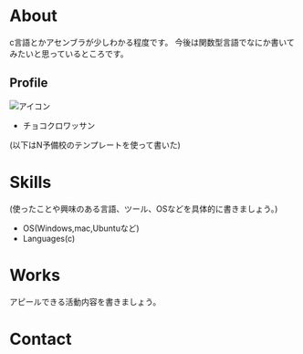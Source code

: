 # About
c言語とかアセンブラが少しわかる程度です。
今後は関数型言語でなにか書いてみたいと思っているところです。

## Profile
![アイコン](Screenshot_20210104_225505.png)
- チョコクロワッサン

(以下はN予備校のテンプレートを使って書いた)
# Skills
(使ったことや興味のある言語、ツール、OSなどを具体的に書きましょう。)
- OS(Windows,mac,Ubuntuなど)
- Languages(c)

# Works
アピールできる活動内容を書きましょう。

# Contact
